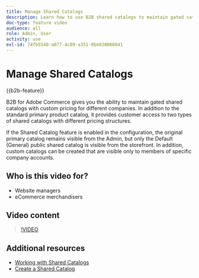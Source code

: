 ```yaml
---
title: Manage Shared Catalogs
description: Learn how to use B2B shared catalogs to maintain gated catalogs with custom pricing for different companies.
doc-type: feature video
audience: all
role: Admin, User
activity: use
exl-id: 74fb5548-a077-4c09-a351-0be830060841
---
```

# Manage Shared Catalogs

{{b2b-feature}}

B2B for Adobe Commerce gives you the ability to maintain gated shared catalogs with custom pricing for different companies. In addition to the standard primary product catalog, it provides customer access to two types of shared catalogs with different pricing structures.

If the Shared Catalog feature is enabled in the configuration, the original primary catalog remains visible from the Admin, but only the Default (General) public shared catalog is visible from the storefront. In addition, custom catalogs can be created that are visible only to members of specific company accounts.

## Who is this video for?

- Website managers
- eCommerce merchandisers

## Video content

>[!VIDEO](https://video.tv.adobe.com/v/344446?quality=12&learn=on)

## Additional resources

- [Working with Shared Catalogs](https://experienceleague.adobe.com/docs/commerce-admin/b2b/shared-catalogs/catalog-shared.html)
- [Create a Shared Catalog](https://experienceleague.adobe.com/docs/commerce-admin/b2b/shared-catalogs/define/catalog-shared-create.html)
